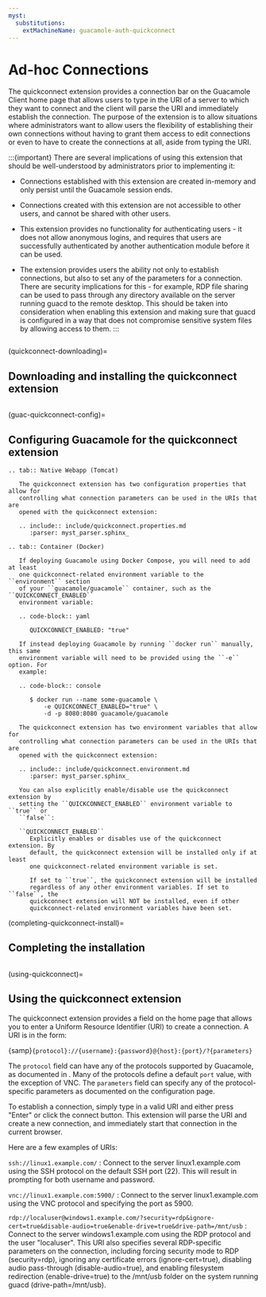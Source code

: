 ```yaml
---
myst:
  substitutions:
    extMachineName: guacamole-auth-quickconnect
---
```


Ad-hoc Connections
==================

The quickconnect extension provides a connection bar on the Guacamole Client
home page that allows users to type in the URI of a server to which they want
to connect and the client will parse the URI and immediately establish the
connection. The purpose of the extension is to allow situations where
administrators want to allow users the flexibility of establishing their own
connections without having to grant them access to edit connections or even to
have to create the connections at all, aside from typing the URI.

:::{important}
There are several implications of using this extension that should be
well-understood by administrators prior to implementing it:

* Connections established with this extension are created in-memory and only
  persist until the Guacamole session ends.

* Connections created with this extension are not accessible to other users,
  and cannot be shared with other users.

* This extension provides no functionality for authenticating users - it does
  not allow anonymous logins, and requires that users are successfully
  authenticated by another authentication module before it can be used.

* The extension provides users the ability not only to establish connections,
  but also to set any of the parameters for a connection. There are security
  implications for this - for example, RDP file sharing can be used to pass
  through any directory available on the server running guacd to the remote
  desktop. This should be taken into consideration when enabling this extension
  and making sure that guacd is configured in a way that does not compromise
  sensitive system files by allowing access to them.
:::

```{include} include/warn-config-changes.md
```

(quickconnect-downloading)=

Downloading and installing the quickconnect extension
-----------------------------------------------------

```{include} include/ext-download.md
```

(guac-quickconnect-config)=

Configuring Guacamole for the quickconnect extension
----------------------------------------------------

```{eval-rst}
.. tab:: Native Webapp (Tomcat)

   The quickconnect extension has two configuration properties that allow for
   controlling what connection parameters can be used in the URIs that are
   opened with the quickconnect extension:

   .. include:: include/quickconnect.properties.md
      :parser: myst_parser.sphinx_

.. tab:: Container (Docker)

   If deploying Guacamole using Docker Compose, you will need to add at least
   one quickconnect-related environment variable to the ``environment`` section
   of your ``guacamole/guacamole`` container, such as the ``QUICKCONNECT_ENABLED``
   environment variable:

   .. code-block:: yaml

      QUICKCONNECT_ENABLED: "true"

   If instead deploying Guacamole by running ``docker run`` manually, this same
   environment variable will need to be provided using the ``-e`` option. For
   example:

   .. code-block:: console

      $ docker run --name some-guacamole \
          -e QUICKCONNECT_ENABLED="true" \
          -d -p 8080:8080 guacamole/guacamole

   The quickconnect extension has two environment variables that allow for
   controlling what connection parameters can be used in the URIs that are
   opened with the quickconnect extension:

   .. include:: include/quickconnect.environment.md
      :parser: myst_parser.sphinx_

   You can also explicitly enable/disable use the quickconnect extension by
   setting the ``QUICKCONNECT_ENABLED`` environment variable to ``true`` or
   ``false``:

   ``QUICKCONNECT_ENABLED``
      Explicitly enables or disables use of the quickconnect extension. By
      default, the quickconnect extension will be installed only if at least
      one quickconnect-related environment variable is set.

      If set to ``true``, the quickconnect extension will be installed
      regardless of any other environment variables. If set to ``false``, the
      quickconnect extension will NOT be installed, even if other
      quickconnect-related environment variables have been set.
```

(completing-quickconnect-install)=

Completing the installation
---------------------------

```{include} include/ext-completing.md
```

(using-quickconnect)=

Using the quickconnect extension
--------------------------------

The quickconnect extension provides a field on the home page that allows you to
enter a Uniform Resource Identifier (URI) to create a connection. A URI is in
the form:

{samp}`{protocol}://{username}:{password}@{host}:{port}/?{parameters}`

The `protocol` field can have any of the protocols supported by Guacamole, as
documented in [](configuring-guacamole). Many of the protocols define a default
`port` value, with the exception of VNC. The `parameters` field can specify any
of the protocol-specific parameters as documented on the configuration page.

To establish a connection, simply type in a valid URI and either press "Enter"
or click the connect button. This extension will parse the URI and create a new
connection, and immediately start that connection in the current browser.

Here are a few examples of URIs:

`ssh://linux1.example.com/`
: Connect to the server linux1.example.com using the SSH protocol on the
  default SSH port (22). This will result in prompting for both username and
  password.

`vnc://linux1.example.com:5900/`
: Connect to the server linux1.example.com using the VNC protocol and
  specifying the port as 5900.

`rdp://localuser@windows1.example.com/?security=rdp&ignore-cert=true&disable-audio=true&enable-drive=true&drive-path=/mnt/usb`
: Connect to the server windows1.example.com using the RDP protocol and the
  user "localuser". This URI also specifies several RDP-specific parameters on
  the connection, including forcing security mode to RDP (security=rdp), ignoring
  any certificate errors (ignore-cert=true), disabling audio pass-through
  (disable-audio=true), and enabling filesystem redirection (enable-drive=true)
  to the /mnt/usb folder on the system running guacd (drive-path=/mnt/usb).


